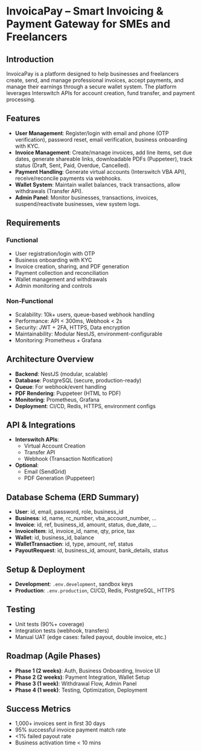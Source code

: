 # InvoicaPay – Smart Invoicing & Payment Gateway for SMEs and Freelancers

## Introduction
InvoicaPay is a platform designed to help businesses and freelancers create, send, and manage professional invoices, accept payments, and manage their earnings through a secure wallet system. The platform leverages Interswitch APIs for account creation, fund transfer, and payment processing.

## Features
- **User Management**: Register/login with email and phone (OTP verification), password reset, email verification, business onboarding with KYC.
- **Invoice Management**: Create/manage invoices, add line items, set due dates, generate shareable links, downloadable PDFs (Puppeteer), track status (Draft, Sent, Paid, Overdue, Cancelled).
- **Payment Handling**: Generate virtual accounts (Interswitch VBA API), receive/reconcile payments via webhooks.
- **Wallet System**: Maintain wallet balances, track transactions, allow withdrawals (Transfer API).
- **Admin Panel**: Monitor businesses, transactions, invoices, suspend/reactivate businesses, view system logs.

## Requirements
### Functional
- User registration/login with OTP
- Business onboarding with KYC
- Invoice creation, sharing, and PDF generation
- Payment collection and reconciliation
- Wallet management and withdrawals
- Admin monitoring and controls

### Non-Functional
- Scalability: 10k+ users, queue-based webhook handling
- Performance: API < 300ms, Webhook < 2s
- Security: JWT + 2FA, HTTPS, Data encryption
- Maintainability: Modular NestJS, environment-configurable
- Monitoring: Prometheus + Grafana

## Architecture Overview
- **Backend**: NestJS (modular, scalable)
- **Database**: PostgreSQL (secure, production-ready)
- **Queue**: For webhook/event handling
- **PDF Rendering**: Puppeteer (HTML to PDF)
- **Monitoring**: Prometheus, Grafana
- **Deployment**: CI/CD, Redis, HTTPS, environment configs

## API & Integrations
- **Interswitch APIs**:
  - Virtual Account Creation
  - Transfer API
  - Webhook (Transaction Notification)
- **Optional**:
  - Email (SendGrid)
  - PDF Generation (Puppeteer)

## Database Schema (ERD Summary)
- **User**: id, email, password, role, business_id
- **Business**: id, name, rc_number, vba_account_number, ...
- **Invoice**: id, ref, business_id, amount, status, due_date, ...
- **InvoiceItem**: id, invoice_id, name, qty, price, tax
- **Wallet**: id, business_id, balance
- **WalletTransaction**: id, type, amount, ref, status
- **PayoutRequest**: id, business_id, amount, bank_details, status

## Setup & Deployment
- **Development**: `.env.development`, sandbox keys
- **Production**: `.env.production`, CI/CD, Redis, PostgreSQL, HTTPS

## Testing
- Unit tests (90%+ coverage)
- Integration tests (webhook, transfers)
- Manual UAT (edge cases: failed payout, double invoice, etc.)

## Roadmap (Agile Phases)
- **Phase 1 (2 weeks)**: Auth, Business Onboarding, Invoice UI
- **Phase 2 (2 weeks)**: Payment Integration, Wallet Setup
- **Phase 3 (1 week)**: Withdrawal Flow, Admin Panel
- **Phase 4 (1 week)**: Testing, Optimization, Deployment

## Success Metrics
- 1,000+ invoices sent in first 30 days
- 95% successful invoice payment match rate
- <1% failed payout rate
- Business activation time < 10 mins
